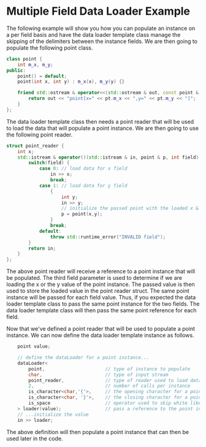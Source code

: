 # Multiple Field Data Loader Example

The following example will show you how you can populate an instance
on a per field basis and have the data loader template class manage
the skipping of the delimiters between the instance fields.  We are
then going to populate the following point class.

```cpp
class point {
    int m_x, m_y;
public:
    point() = default;
    point(int x, int y) : m_x(x), m_y(y) {}

    friend std::ostream & operator<<(std::ostream & out, const point & pt) {
        return out << "point[x=" << pt.m_x << ",y=" << pt.m_y << "]";
    }
};
```

The data loader template class then needs a point reader that will be used
to load the data that will populate a point instance.  We are then going
to use the following point reader.

```cpp
struct point_reader {
    int x;
    std::istream & operator()(std::istream & in, point & p, int field) {
        switch(field) {
            case 0: // load data for x field
                in >> x;
                break;
            case 1: // load data for y field
                {
                    int y;
                    in >> y;
                    // initialize the passed point with the loaded x & y data
                    p = point(x,y);
                }
                break;
            default:
                throw std::runtime_error("INVALID field");
        }
        return in;
    }
};
```

The above point reader will receive a reference to a point instance that will
be populated.  The third field parameter is used to determine if we are loading
the x or the y value of the point instance.  The passed value is then used to
store the loaded value in the point reader struct.  The same point instance
will be passed for each field value.  Thus, if you expected the data loader
template class to pass the same point instance for the two fields.  The data
loader template class will then pass the same point reference for each
field.

Now that we've defined a point reader that will be used to populate a point
instance.  We can now define the data loader template instance as follows.

```cpp
    point value;

    // define the dataLoader for a point instance...
    dataLoader<
        point,                      // type of instance to populate
        char,                       // type of input stream
        point_reader,               // type of reader used to load data
        2,                          // number of calls per instance
        is_character<char,'{'>,     // the opening character for a point
        is_character<char, '}'>,    // the closing character for a point
        is_space                    // operator used to skip white like spaces
    > loader(value);                // pass a reference to the point instance
    // ...initialize the value
    in >> loader;
```

The above definition will then populate a point instance that can then be
used later in the code.
